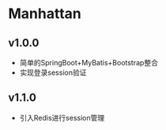 # Manhattan
## v1.0.0 ##
* 简单的SpringBoot+MyBatis+Bootstrap整合
* 实现登录session验证
## v1.1.0 ##
* 引入Redis进行session管理